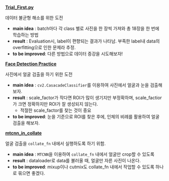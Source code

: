  
[**Trial_First.py**](https://github.com/boostcampaitech2/image-classification-level1-20/blob/e8e6f88b596c874ac763d28e97fc2b57c1762ad2/김범찬_T2031/Trial_First.py)

데이터 불균형 해소를 위한 도전

- **main idea** :  batch마다 각 class 별로 사진을 한 장씩 가져와 총 18장을 한 번에 학습하는 방법
- **result** : Evaluation시, label이 편향되는 결과가 나타남. 부족한 label내 data의 overfitting으로 인한 문제라 추정.
- **to be improved**: 다른 방법으로 데이터 증강을 시도해보자!

[**Face Detection Practice**](https://github.com/boostcampaitech2/image-classification-level1-20/blob/e8e6f88b596c874ac763d28e97fc2b57c1762ad2/김범찬_T2031/Trial_First.py)

사진에서 얼굴 검출을 하기 위한 도전

- **main idea** :  <code>cv2.CasacadeClassifier</code>를 이용하여 사진에서 얼굴과 눈을 검출해보자.
- **result** : scale_factor가 작다면 ROI가 많이 생기지만 부정확하며, scale_factior가 크면 정확하지만 ROI가 잘 생성되지 않는다.
  - 적절한 scale_factor를 찾는 것이 중요
- **to be improved**: 눈을 기준으로 ROI를 찾은 후에, 인체의 비례를 활용하여 얼굴 검출을 해보자.

[**mtcnn_in_collate**](https://github.com/boostcampaitech2/image-classification-level1-20/blob/36de3d5b1216004e532635cb94acef9efe981793/김범찬_T2031/mtcnn_in_collate.ipynb)

얼굴 검출을 <code>collate_fn</code> 내에서 실행하도록 하기 위함.

- **main idea** :  <code>MTCNN</code>을 이용하여 <code>collate_fn</code> 내에서 얼굴만 crop할 수 있도록
- **result** : dataloader로 data를 불러올 때, 얼굴만 자른 사진이 나온다.
- **to be improved**: mixup이나 cutmix도 collate_fn 내에서 작업할 수 있도록 하나로 묶으면 좋겠다.